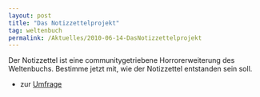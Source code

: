 ```yaml
---
layout: post
title: "Das Notizzettelprojekt"
tag: weltenbuch
permalink: /Aktuelles/2010-06-14-DasNotizzettelprojekt
---
```


<p>Der Notizzettel ist eine communitygetriebene Horrorerweiterung des Weltenbuchs. Bestimme jetzt mit, wie der Notizzettel entstanden sein soll.</p>
<ul>
<li>zur <a href="http://tanelorn.net/index.php/topic,55568.0.html">Umfrage</a></li>
</ul>

